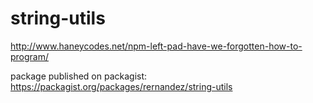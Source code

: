 # string-utils

http://www.haneycodes.net/npm-left-pad-have-we-forgotten-how-to-program/

package published on packagist:
https://packagist.org/packages/rernandez/string-utils